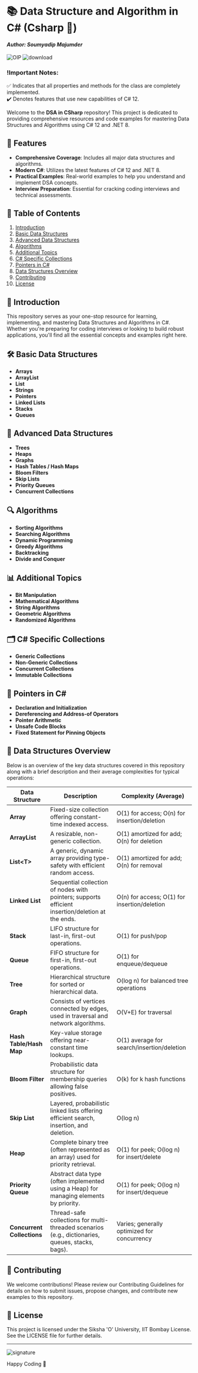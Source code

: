 # 📚 Data Structure and Algorithm in C# (Csharp 🚀)
#### *Author: Soumyadip Majumder*

![OIP](https://github.com/user-attachments/assets/9af1c82d-ee08-4e35-a182-407011f0c2db)       ![download](https://github.com/user-attachments/assets/f32be685-d351-4299-a197-04e2d0fcd134)

### !Important Notes:
✅ Indicates that all properties and methods for the class are completely implemented.  
✔️ Denotes features that use new capabilities of C# 12.

Welcome to the **DSA in CSharp** repository! This project is dedicated to providing comprehensive resources and code examples for mastering Data Structures and Algorithms using C# 12 and .NET 8.

## 🚀 Features

- **Comprehensive Coverage**: Includes all major data structures and algorithms.
- **Modern C#**: Utilizes the latest features of C# 12 and .NET 8.
- **Practical Examples**: Real-world examples to help you understand and implement DSA concepts.
- **Interview Preparation**: Essential for cracking coding interviews and technical assessments.

## 📂 Table of Contents

1. [Introduction](#introduction)
2. [Basic Data Structures](#basic-data-structures)
3. [Advanced Data Structures](#advanced-data-structures)
4. [Algorithms](#algorithms)
5. [Additional Topics](#additional-topics)
6. [C# Specific Collections](#c-specific-collections)
7. [Pointers in C#](#pointers-in-c)
8. [Data Structures Overview](#data-structures-overview)
9. [Contributing](#contributing)
10. [License](#license)

## 📖 Introduction

This repository serves as your one-stop resource for learning, implementing, and mastering Data Structures and Algorithms in C#. Whether you're preparing for coding interviews or looking to build robust applications, you'll find all the essential concepts and examples right here.

## 🛠️ Basic Data Structures

- **Arrays**
- **ArrayList**
- **List**
- **Strings**
- **Pointers**
- **Linked Lists**
- **Stacks**
- **Queues**

## 🌳 Advanced Data Structures

- **Trees**
- **Heaps**
- **Graphs**
- **Hash Tables / Hash Maps**
- **Bloom Filters**
- **Skip Lists**
- **Priority Queues**
- **Concurrent Collections**

## 🔍 Algorithms

- **Sorting Algorithms**
- **Searching Algorithms**
- **Dynamic Programming**
- **Greedy Algorithms**
- **Backtracking**
- **Divide and Conquer**

## 📊 Additional Topics

- **Bit Manipulation**
- **Mathematical Algorithms**
- **String Algorithms**
- **Geometric Algorithms**
- **Randomized Algorithms**

## 🗂️ C# Specific Collections

- **Generic Collections**
- **Non-Generic Collections**
- **Concurrent Collections**
- **Immutable Collections**

## 🧩 Pointers in C#

- **Declaration and Initialization**
- **Dereferencing and Address-of Operators**
- **Pointer Arithmetic**
- **Unsafe Code Blocks**
- **Fixed Statement for Pinning Objects**

## 🔎 Data Structures Overview

Below is an overview of the key data structures covered in this repository along with a brief description and their average complexities for typical operations:

| Data Structure             | Description                                                                                           | Complexity (Average)                        |
|----------------------------|-------------------------------------------------------------------------------------------------------|---------------------------------------------|
| **Array**                  | Fixed-size collection offering constant-time indexed access.                                        | O(1) for access; O(n) for insertion/deletion |
| **ArrayList**              | A resizable, non-generic collection.                                                                  | O(1) amortized for add; O(n) for deletion    |
| **List&lt;T&gt;**           | A generic, dynamic array providing type-safety with efficient random access.                          | O(1) amortized for add; O(n) for removal     |
| **Linked List**            | Sequential collection of nodes with pointers; supports efficient insertion/deletion at the ends.      | O(n) for access; O(1) for insertion/deletion   |
| **Stack**                  | LIFO structure for last-in, first-out operations.                                                   | O(1) for push/pop                           |
| **Queue**                  | FIFO structure for first-in, first-out operations.                                                  | O(1) for enqueue/dequeue                    |
| **Tree**                   | Hierarchical structure for sorted or hierarchical data.                                             | O(log n) for balanced tree operations        |
| **Graph**                  | Consists of vertices connected by edges, used in traversal and network algorithms.                   | O(V+E) for traversal                         |
| **Hash Table/Hash Map**      | Key-value storage offering near-constant time lookups.                                             | O(1) average for search/insertion/deletion     |
| **Bloom Filter**           | Probabilistic data structure for membership queries allowing false positives.                        | O(k) for k hash functions                    |
| **Skip List**              | Layered, probabilistic linked lists offering efficient search, insertion, and deletion.              | O(log n)                                    |
| **Heap**                   | Complete binary tree (often represented as an array) used for priority retrieval.                    | O(1) for peek; O(log n) for insert/delete     |
| **Priority Queue**         | Abstract data type (often implemented using a Heap) for managing elements by priority.               | O(1) for peek; O(log n) for insert/dequeue      |
| **Concurrent Collections** | Thread-safe collections for multi-threaded scenarios (e.g., dictionaries, queues, stacks, bags).        | Varies; generally optimized for concurrency   |

## 🤝 Contributing

We welcome contributions! Please review our Contributing Guidelines for details on how to submit issues, propose changes, and contribute new examples to this repository.

## 📜 License

This project is licensed under the Siksha 'O' University, IIT Bombay License. See the LICENSE file for further details.

---

![signature](https://github.com/user-attachments/assets/c0f3155e-d875-4627-87e9-89ecaab93eca)

Happy Coding 🚀
